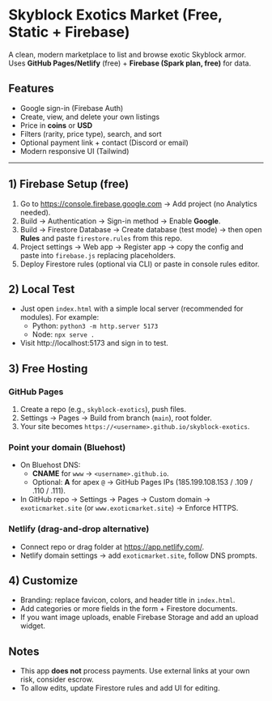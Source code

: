 # Skyblock Exotics Market (Free, Static + Firebase)

A clean, modern marketplace to list and browse exotic Skyblock armor. Uses **GitHub Pages/Netlify** (free) + **Firebase (Spark plan, free)** for data.

## Features
- Google sign-in (Firebase Auth)
- Create, view, and delete your own listings
- Price in **coins** or **USD**
- Filters (rarity, price type), search, and sort
- Optional payment link + contact (Discord or email)
- Modern responsive UI (Tailwind)

---

## 1) Firebase Setup (free)
1. Go to https://console.firebase.google.com → Add project (no Analytics needed).
2. Build → Authentication → Sign-in method → Enable **Google**.
3. Build → Firestore Database → Create database (test mode) → then open **Rules** and paste `firestore.rules` from this repo.
4. Project settings → Web app → Register app → copy the config and paste into `firebase.js` replacing placeholders.
5. Deploy Firestore rules (optional via CLI) or paste in console rules editor.

## 2) Local Test
- Just open `index.html` with a simple local server (recommended for modules). For example:
  - Python: `python3 -m http.server 5173`
  - Node: `npx serve .`
- Visit http://localhost:5173 and sign in to test.

## 3) Free Hosting
### GitHub Pages
1. Create a repo (e.g., `skyblock-exotics`), push files.
2. Settings → Pages → Build from branch (`main`), root folder.
3. Your site becomes `https://<username>.github.io/skyblock-exotics`.

### Point your domain (Bluehost)
- On Bluehost DNS:
  - **CNAME** for `www` → `<username>.github.io`.
  - Optional: **A** for apex `@` → GitHub Pages IPs (185.199.108.153 / .109 / .110 / .111).
- In GitHub repo → Settings → Pages → Custom domain → `exoticmarket.site` (or `www.exoticmarket.site`) → Enforce HTTPS.

### Netlify (drag-and-drop alternative)
- Connect repo or drag folder at https://app.netlify.com/.
- Netlify domain settings → add `exoticmarket.site`, follow DNS prompts.

## 4) Customize
- Branding: replace favicon, colors, and header title in `index.html`.
- Add categories or more fields in the form + Firestore documents.
- If you want image uploads, enable Firebase Storage and add an upload widget.

## Notes
- This app **does not** process payments. Use external links at your own risk, consider escrow.
- To allow edits, update Firestore rules and add UI for editing.
